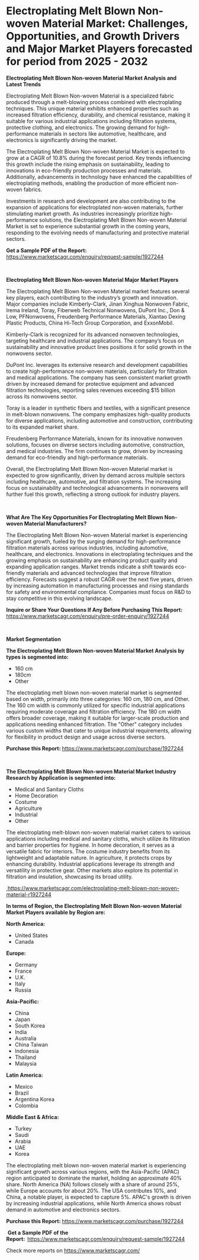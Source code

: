 <p><h1>Electroplating Melt Blown Non-woven Material Market: Challenges, Opportunities, and Growth Drivers and Major Market Players forecasted for period from 2025 - 2032</h1></p><p><strong>Electroplating Melt Blown Non-woven Material Market Analysis and Latest Trends</strong></p>
<p><p>Electroplating Melt Blown Non-woven Material is a specialized fabric produced through a melt-blowing process combined with electroplating techniques. This unique material exhibits enhanced properties such as increased filtration efficiency, durability, and chemical resistance, making it suitable for various industrial applications including filtration systems, protective clothing, and electronics. The growing demand for high-performance materials in sectors like automotive, healthcare, and electronics is significantly driving the market.</p><p>The Electroplating Melt Blown Non-woven Material Market is expected to grow at a CAGR of 10.8% during the forecast period. Key trends influencing this growth include the rising emphasis on sustainability, leading to innovations in eco-friendly production processes and materials. Additionally, advancements in technology have enhanced the capabilities of electroplating methods, enabling the production of more efficient non-woven fabrics.</p><p>Investments in research and development are also contributing to the expansion of applications for electroplated non-woven materials, further stimulating market growth. As industries increasingly prioritize high-performance solutions, the Electroplating Melt Blown Non-woven Material Market is set to experience substantial growth in the coming years, responding to the evolving needs of manufacturing and protective material sectors.</p></p>
<p><strong>Get a Sample PDF of the Report:&nbsp;</strong> <a href="https://www.marketscagr.com/enquiry/request-sample/1927244?utm_campaign=2010&utm_medium=2&utm_source=Github&utm_content=ia&utm_term=28022025&utm_id=electroplating-melt-blown-non-woven-material">https://www.marketscagr.com/enquiry/request-sample/1927244</a></p>
<p>&nbsp;</p>
<p><strong>Electroplating Melt Blown Non-woven Material Major Market Players</strong></p>
<p><p>The Electroplating Melt Blown Non-woven Material market features several key players, each contributing to the industry’s growth and innovation. Major companies include Kimberly-Clark, Jinan Xinghua Nonwoven Fabric, Irema Ireland, Toray, Fiberweb Technical Nonwovens, DuPont Inc., Don & Low, PFNonwovens, Freudenberg Performance Materials, Xiantao Dexing Plastic Products, China Hi-Tech Group Corporation, and ExxonMobil.</p><p>Kimberly-Clark is recognized for its advanced nonwoven technologies, targeting healthcare and industrial applications. The company’s focus on sustainability and innovative product lines positions it for solid growth in the nonwovens sector.</p><p>DuPont Inc. leverages its extensive research and development capabilities to create high-performance non-woven materials, particularly for filtration and medical applications. The company has seen consistent market growth driven by increased demand for protective equipment and advanced filtration technologies, reporting sales revenues exceeding $15 billion across its nonwovens sector.</p><p>Toray is a leader in synthetic fibers and textiles, with a significant presence in melt-blown nonwovens. The company emphasizes high-quality products for diverse applications, including automotive and construction, contributing to its expanded market share.</p><p>Freudenberg Performance Materials, known for its innovative nonwoven solutions, focuses on diverse sectors including automotive, construction, and medical industries. The firm continues to grow, driven by increasing demand for eco-friendly and high-performance materials.</p><p>Overall, the Electroplating Melt Blown Non-woven Material market is expected to grow significantly, driven by demand across multiple sectors including healthcare, automotive, and filtration systems. The increasing focus on sustainability and technological advancements in nonwovens will further fuel this growth, reflecting a strong outlook for industry players.</p></p>
<p>&nbsp;</p>
<p><strong>What Are The Key Opportunities For Electroplating Melt Blown Non-woven Material Manufacturers?</strong></p>
<p><p>The Electroplating Melt Blown Non-woven Material market is experiencing significant growth, fueled by the surging demand for high-performance filtration materials across various industries, including automotive, healthcare, and electronics. Innovations in electroplating techniques and the growing emphasis on sustainability are enhancing product quality and expanding application ranges. Market trends indicate a shift towards eco-friendly materials and advanced technologies that improve filtration efficiency. Forecasts suggest a robust CAGR over the next five years, driven by increasing automation in manufacturing processes and rising standards for safety and environmental compliance. Companies must focus on R&D to stay competitive in this evolving landscape.</p></p>
<p><strong>Inquire or Share Your Questions If Any Before Purchasing This Report:</strong> <a href="https://www.marketscagr.com/enquiry/pre-order-enquiry/1927244?utm_campaign=2010&utm_medium=2&utm_source=Github&utm_content=ia&utm_term=28022025&utm_id=electroplating-melt-blown-non-woven-material">https://www.marketscagr.com/enquiry/pre-order-enquiry/1927244</a></p>
<p>&nbsp;</p>
<p><strong>Market Segmentation</strong></p>
<p><strong>The Electroplating Melt Blown Non-woven Material Market Analysis by types is segmented into:</strong></p>
<p><ul><li>160 cm</li><li>180cm</li><li>Other</li></ul></p>
<p><p>The electroplating melt blown non-woven material market is segmented based on width, primarily into three categories: 160 cm, 180 cm, and Other. The 160 cm width is commonly utilized for specific industrial applications requiring moderate coverage and filtration efficiency. The 180 cm width offers broader coverage, making it suitable for larger-scale production and applications needing enhanced filtration. The "Other" category includes various custom widths that cater to unique industrial requirements, allowing for flexibility in product design and usage across diverse sectors.</p></p>
<p><strong>Purchase this Report:&nbsp;</strong><a href="https://www.marketscagr.com/purchase/1927244?utm_campaign=2010&utm_medium=2&utm_source=Github&utm_content=ia&utm_term=28022025&utm_id=electroplating-melt-blown-non-woven-material">https://www.marketscagr.com/purchase/1927244</a></p>
<p>&nbsp;</p>
<p><strong>The Electroplating Melt Blown Non-woven Material Market Industry Research by Application is segmented into:</strong></p>
<p><ul><li>Medical and Sanitary Cloths</li><li>Home Decoration</li><li>Costume</li><li>Agriculture</li><li>Industrial</li><li>Other</li></ul></p>
<p><p>The electroplating melt-blown non-woven material market caters to various applications including medical and sanitary cloths, which utilize its filtration and barrier properties for hygiene. In home decoration, it serves as a versatile fabric for interiors. The costume industry benefits from its lightweight and adaptable nature. In agriculture, it protects crops by enhancing durability. Industrial applications leverage its strength and versatility in protective gear. Other markets also explore its potential in filtration and insulation, showcasing its broad utility.</p></p>
<p><a href="https://www.marketscagr.com/electroplating-melt-blown-non-woven-material-r1927244?utm_campaign=2010&utm_medium=2&utm_source=Github&utm_content=ia&utm_term=28022025&utm_id=electroplating-melt-blown-non-woven-material">&nbsp;https://www.marketscagr.com/electroplating-melt-blown-non-woven-material-r1927244</a></p>
<p><strong>In terms of Region, the Electroplating Melt Blown Non-woven Material Market Players available by Region are:</strong></p>
<p>
    <p> <strong> North America: </strong>
        <ul>
            <li>United States</li>
            <li>Canada</li>
        </ul>
        </p> 
    <p> <strong> Europe: </strong>
        <ul>
            <li>Germany</li>
            <li>France</li>
            <li>U.K.</li>
            <li>Italy</li>
            <li>Russia</li>
        </ul>
        </p> 
    <p> <strong> Asia-Pacific: </strong>
        <ul>
            <li>China</li>
            <li>Japan</li>
            <li>South Korea</li>
            <li>India</li>
            <li>Australia</li>
            <li>China Taiwan</li>
            <li>Indonesia</li>
            <li>Thailand</li>
            <li>Malaysia</li>
        </ul>
        </p> 
    <p> <strong> Latin America: </strong>
        <ul>
            <li>Mexico</li>
            <li>Brazil</li>
            <li>Argentina Korea</li>
            <li>Colombia</li>
        </ul>
        </p> 
    <p> <strong> Middle East & Africa: </strong>
        <ul>
            <li>Turkey</li>
            <li>Saudi</li>
            <li>Arabia</li>
            <li>UAE</li>
            <li>Korea</li>
        </ul>
    </p>
    </p>
<p><p>The electroplating melt blown non-woven material market is experiencing significant growth across various regions, with the Asia-Pacific (APAC) region anticipated to dominate the market, holding an approximate 40% share. North America (NA) follows closely with a share of around 25%, while Europe accounts for about 20%. The USA contributes 10%, and China, a notable player, is expected to capture 5%. APAC's growth is driven by increasing industrial applications, while North America shows robust demand in automotive and electronics sectors.</p></p>
<p><strong>Purchase this Report: </strong><a href="https://www.marketscagr.com/purchase/1927244?utm_campaign=2010&utm_medium=2&utm_source=Github&utm_content=ia&utm_term=28022025&utm_id=electroplating-melt-blown-non-woven-material">https://www.marketscagr.com/purchase/1927244</a></p>
<p>&nbsp;<strong>Get a Sample PDF of the Report:&nbsp;&nbsp;</strong><a href="https://www.marketscagr.com/enquiry/request-sample/1927244?utm_campaign=2010&utm_medium=2&utm_source=Github&utm_content=ia&utm_term=28022025&utm_id=electroplating-melt-blown-non-woven-material">https://www.marketscagr.com/enquiry/request-sample/1927244</a></p>
<p><strong></strong></p>
<p>Check more reports on <a href="https://www.marketscagr.com/?utm_campaign=2010&utm_medium=2&utm_source=Github&utm_content=ia&utm_term=28022025&utm_id=electroplating-melt-blown-non-woven-material">https://www.marketscagr.com/</a></p>